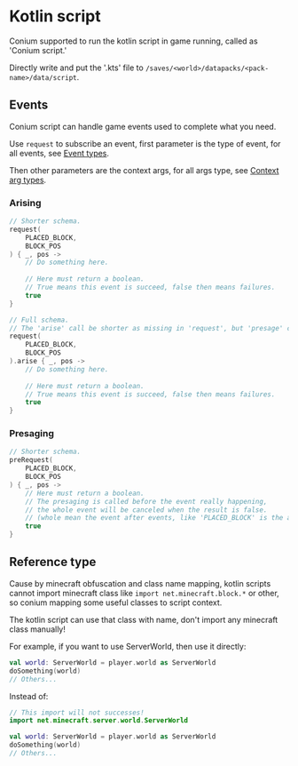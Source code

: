 # Kotlin script
Conium supported to run the kotlin script in game running, called as 'Conium script.'

Directly write and put the '.kts' file to ```/saves/<world>/datapacks/<pack-name>/data/script```.

## Events
Conium script can handle game events used to complete what you need.

Use ```request``` to subscribe an event, first parameter is the type of event, for all events, see [Event types](/document/script/kotlin/event/README.md#event-types). 

Then other parameters are the context args, for all args type, see [Context arg types](/document/script/kotlin/event/README.md#context-args).

### Arising
``` kts
// Shorter schema.
request(
    PLACED_BLOCK,
    BLOCK_POS
) { _, pos ->
    // Do something here.
    
    // Here must return a boolean.
    // True means this event is succeed, false then means failures.  
    true
}

// Full schema.
// The 'arise' call be shorter as missing in 'request', but 'presage' cannot.
request(
    PLACED_BLOCK,
    BLOCK_POS
).arise { _, pos ->
    // Do something here.
    
    // Here must return a boolean.
    // True means this event is succeed, false then means failures.  
    true
}
```

### Presaging

``` kts
// Shorter schema.
preRequest(
    PLACED_BLOCK,
    BLOCK_POS
) { _, pos ->
    // Here must return a boolean.
    // The presaging is called before the event really happening,
    // the whole event will be canceled when the result is false.
    // (whole mean the event after events, like 'PLACED_BLOCK' is the after event of 'PLACE_BLOCK')
    true
}
```

## Reference type
Cause by minecraft obfuscation and class name mapping, kotlin scripts cannot import minecraft class like ```import net.minecraft.block.*``` or other, so conium mapping some useful classes to script context.

The kotlin script can use that class with name, don't import any minecraft class manually!  

For example, if you want to use ServerWorld, then use it directly:
```kts
val world: ServerWorld = player.world as ServerWorld
doSomething(world)
// Others...
```

Instead of:
```kts
// This import will not successes!
import net.minecraft.server.world.ServerWorld

val world: ServerWorld = player.world as ServerWorld
doSomething(world)
// Others...
```